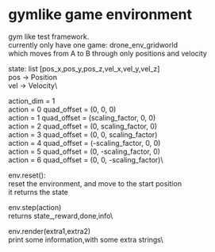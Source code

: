 gymlike game environment
=======


gym like test framework.\
currently only have one game: drone_env_gridworld\
which moves from A to B through only positions and velocity

state: list [pos_x,pos_y,pos_z,vel_x,vel_y,vel_z]\
pos -> Position\
vel -> Velocity\

action_dim = 1\
action = 0 quad_offset = (0, 0, 0)\
action = 1 quad_offset = (scaling_factor, 0, 0)\
action = 2 quad_offset = (0, scaling_factor, 0)\
action = 3 quad_offset = (0, 0, scaling_factor)\
action = 4 quad_offset = (-scaling_factor, 0, 0)\
action = 5 quad_offset = (0, -scaling_factor, 0)\
action = 6 quad_offset = (0, 0, -scaling_factor)\

env.reset():\
    reset the environment, and move to the start position\
    it returns the state

env.step(action)\
    returns state_,reward,done,info\

env.render(extra1,extra2)\
    print some information,with some extra strings\